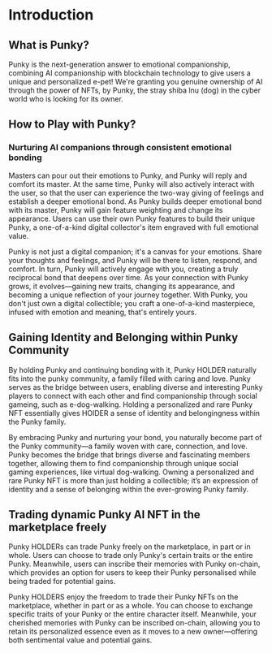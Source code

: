 # Introduction

## What is Punky?

Punky is the next-generation answer to emotional companionship, combining AI companionship with blockchain technology to give users a unique and personalized e-pet! We're granting you genuine ownership of AI through the power of NFTs, by Punky, the stray shiba lnu (dog) in the cyber world who is looking for its owner.

## How to Play with Punky?

### Nurturing AI companions through consistent emotional bonding

Masters can pour out their emotions to Punky, and Punky will reply and comfort its master. At the same time, Punky will also actively interact with the user, so that the user can experience the two-way giving of feelings and establish a deeper emotional bond. As Punky builds deeper emotional bond with its master, Punky will gain feature weighting and change its appearance. Users can use their own Punky features to build their unique Punky, a one-of-a-kind digital collector's item engraved with full emotional value.

Punky is not just a digital companion; it's a canvas for your emotions. Share your thoughts and feelings, and Punky will be there to listen, respond, and comfort. In turn, Punky will actively engage with you, creating a truly reciprocal bond that deepens over time. As your connection with Punky grows, it evolves—gaining new traits, changing its appearance, and becoming a unique reflection of your journey together. With Punky, you don't just own a digital collectible; you craft a one-of-a-kind masterpiece, infused with emotion and meaning, that's entirely yours.

## Gaining Identity and Belonging within Punky Community

By holding Punky and continuing bonding with it, Punky HOLDER naturally fits into the punky community, a family filled with caring and love. Punky serves as the bridge between users, enabling diverse and interesting Punky players to connect with each other and find companionship through social gameing, such as e-dog-walking. Holding a personalized and rare Punky NFT essentially gives HOlDER a sense of identity and belongingness within the Punky family.

By embracing Punky and nurturing your bond, you naturally become part of the Punky community—a family woven with care, connection, and love. Punky becomes the bridge that brings diverse and fascinating members together, allowing them to find companionship through unique social gaming experiences, like virtual dog-walking. Owning a personalized and rare Punky NFT is more than just holding a collectible; it’s an expression of identity and a sense of belonging within the ever-growing Punky family.

## Trading dynamic Punky AI NFT in the marketplace freely

Punky HOLDERs can trade Punky freely on the marketplace, in part or in whole. Users can choose to trade only Punky's certain traits or the entire Punky. Meanwhile, users can inscribe their memories with Punky on-chain, which provides an option for users to keep their Punky personalised while being traded for potential gains.

Punky HOLDERS enjoy the freedom to trade their Punky NFTs on the marketplace, whether in part or as a whole. You can choose to exchange specific traits of your Punky or the entire character itself. Meanwhile, your cherished memories with Punky can be inscribed on-chain, allowing you to retain its personalized essence even as it moves to a new owner—offering both sentimental value and potential gains.

